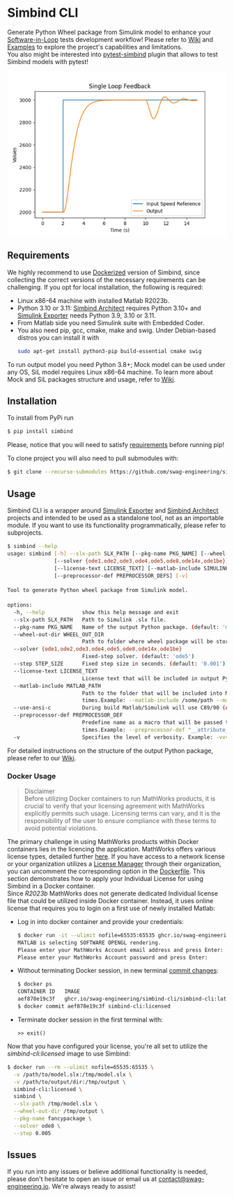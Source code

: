 # Simbind CLI

Generate Python Wheel package from Simulink model to enhance
your [Software-in-Loop](https://de.wikipedia.org/wiki/Software_in_the_Loop) tests development workflow!
Please refer to [Wiki](https://github.com/swag-engineering/simbind-cli/wiki)
and [Examples](https://github.com/swag-engineering/simbind-cli/tree/master/examples) to explore the project's
capabilities and limitations.  
You also might be interested into [pytest-simbind](https://github.com/swag-engineering/pytest-simbind) plugin that
allows to test Simbind models with pytest!

![Single Loop Feedback](https://raw.githubusercontent.com/swag-engineering/simbind-cli/master/examples/SingleLoopFeedback/SingleLoopFeedback.png)

## Requirements

We highly recommend to use [Dockerized](https://github.com/swag-engineering/simbind-cli#Docker-Usage) version of
Simbind, since collecting the correct versions of the necessary requirements can be challenging. If you opt for local
installation, the following is required:

- Linux x86-64 machine with installed Matlab R2023b.
- Python 3.10 or 3.11: [Simbind Architect](https://github.com/swag-engineering/simbind-architect#Requirements) requires
  Python 3.10+ and [Simulink Exporter](https://github.com/swag-engineering/simulink-exporter#Requirements) needs Python
  3.9, 3.10 or 3.11.
- From Matlab side you need Simulink suite with Embedded Coder.
- You also need pip, gcc, cmake, make and swig. Under Debian-based distros you can install it with
  ```bash
  sudo apt-get install python3-pip build-essential cmake swig
  ```

To run output model you need Python 3.8+; Mock model can be used under any OS, SiL model requires Linux x86-64 machine.
To learn more about Mock and SiL packages structure and usage, refer
to [Wiki](https://github.com/swag-engineering/simbind-cli/wiki/Python-Package-Structure).

## Installation

To install from PyPi run

```bash
$ pip install simbind 
```

Please, notice that you will need to satisfy [requirements](#requirements) before running pip!

To clone project you will also need to pull submodules with:

```bash
$ git clone --recurse-submodules https://github.com/swag-engineering/simbind-cli.git
```

## Usage

Simbind CLI is a wrapper around [Simulink Exporter](https://github.com/swag-engineering/simulink-exporter)
and [Simbind Architect](https://github.com/swag-engineering/simbind-architect) projects and intended to be used as a
standalone tool, not as an importable module. If you want to use its functionality programmatically, please refer to
subprojects.

```bash
$ simbind --help
usage: simbind [-h] --slx-path SLX_PATH [--pkg-name PKG_NAME] [--wheel-out-dir WHEEL_OUT_DIR]
               [--solver {ode1,ode2,ode3,ode4,ode5,ode8,ode14x,ode1be}] [--step STEP_SIZE]
               [--license-text LICENSE_TEXT] [--matlab-include SIMULINK_PATHS] [--use-ansi-c]
               [--preprocessor-def PREPROCESSOR_DEFS] [-v]

Tool to generate Python wheel package from Simulink model.

options:
  -h, --help            show this help message and exit
  --slx-path SLX_PATH   Path to Simulink .slx file.
  --pkg-name PKG_NAME   Name of the output Python package. (default: 'model')
  --wheel-out-dir WHEEL_OUT_DIR
                        Path to folder where wheel package will be stored. (default: '.')
  --solver {ode1,ode2,ode3,ode4,ode5,ode8,ode14x,ode1be}
                        Fixed-step solver. (default: 'ode5')
  --step STEP_SIZE      Fixed step size in seconds. (default: '0.001')
  --license-text LICENSE_TEXT
                        License text that will be included in output Python wheel package. (default: '')
  --matlab-include MATLAB_PATH
                        Path to the folder that will be included into Matlab path. Can be used multiple
                        times.Example: --matlab-include /some/path --matlab-include /another/path
  --use-ansi-c          During build Matlab/Simulink will use C89/90 (ANSI) instead of C99
  --preprocessor-def PREPROCESSOR_DEF
                        Predefine name as a macro that will be passed to preprocessor. Can be used multiple
                        times.Example: --preprocessor-def "__attribute__(x)=" --preprocessor-def "DEBUG=1"
  -v                    Specifies the level of verbosity. Example: -vvv

```

For detailed instructions on the structure of the output Python package, please refer to
our [Wiki](https://github.com/swag-engineering/simbind-cli/wiki/Python-Package-Structure).

### Docker Usage

> Disclaimer  
> Before utilizing Docker containers to run MathWorks products, it is crucial to verify that your licensing agreement
> with MathWorks explicitly permits such usage. Licensing terms can vary, and it is the responsibility of the user to
> ensure compliance with these terms to avoid potential violations.

The primary challenge in using MathWorks products within Docker containers lies in the licencing the application.
MathWorks offers various license types, detailed
further [here](https://www.mathworks.com/matlabcentral/answers/116637-what-are-the-differences-between-the-license-lic-license-dat-network-lic-and-license_info-xml-lic?s_tid=srchtitle).
If you have access to a network license or your organization utilizes
a [License Manager](https://www.mathworks.com/help/install/administer-network-licenses.html) through their organization,
you can uncomment the corresponding option in
the [Dockerfile](https://github.com/swag-engineering/simbind-cli/blob/master/Dockerfile#L27). This section demonstrates
how to apply your Individual License for using Simbind in a Docker container.  
Since _R2023b_ MathWorks does not generate dedicated Individual license file that could be utilized inside Docker
container. Instead, it uses online license that requires you to login on a first use of newly installed Matlab:

- Log in into docker container and provide your credentials:
  ```bash
  $ docker run -it --ulimit nofile=65535:65535 ghcr.io/swag-engineering/simbind-cli/simbind-cli:latest matlab
  MATLAB is selecting SOFTWARE OPENGL rendering.
  Please enter your MathWorks Account email address and press Enter: your@email.com
  Please enter your MathWorks Account password and press Enter:
  ```
- Without terminating Docker session, in new
  terminal [commit changes](https://www.mathworks.com/help/cloudcenter/ug/save-changes-in-containers.html):
  ```bash
  $ docker ps
  CONTAINER ID   IMAGE                                                     COMMAND    CREATED         STATUS         PORTS     NAMES
  aef878e19c3f   ghcr.io/swag-engineering/simbind-cli/simbind-cli:latest   "matlab"   2 minutes ago   Up 2 minutes             focused_satoshi
  $ docker commit aef878e19c3f simbind-cli:licensed
  ```
- Terminate docker session in the first terminal with:
  ```
  >> exit()
  ```

Now that you have configured your license, you're all set to utilize the _simbind-cli:licensed_ image to use Simbind:

```bash
$ docker run --rm --ulimit nofile=65535:65535 \
  -v /path/to/model.slx:/tmp/model.slx \
  -v /path/to/output/dir:/tmp/output \
  simbind-cli:licensed \
  simbind \
  --slx-path /tmp/model.slx \
  --wheel-out-dir /tmp/output \
  --pkg-name fancypackage \
  --solver ode8 \
  --step 0.005
```

## Issues

If you run into any issues or believe additional functionality is needed, please don't hesitate to open an issue or
email us at contact@swag-engineering.io. We're always ready to assist!